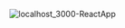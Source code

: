 
![localhost_3000-ReactApp](https://user-images.githubusercontent.com/68098511/176123491-646a9858-8175-4505-99df-9aed12c1a656.jpeg)
